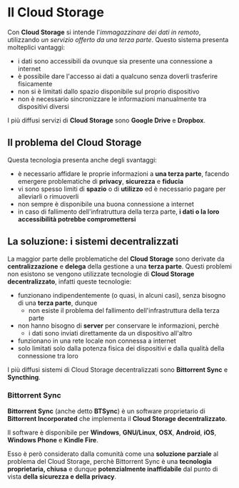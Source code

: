 # Il Cloud Storage

Con __Cloud Storage__ si intende l'_immagazzinare dei dati in remoto_, utilizzando _un servizio offerto da una terza parte_. Questo sistema presenta molteplici vantaggi:

- i dati sono accessibili da ovunque sia presente una connessione a internet
- è possibile dare l'accesso ai dati a qualcuno senza doverli trasferire fisicamente
- non si è limitati dallo spazio disponibile sul proprio dispositivo
- non è necessario sincronizzare le informazioni manualmente tra dispositivi diversi

I più diffusi servizi di __Cloud Storage__ sono __Google Drive__ e __Dropbox__.

## Il problema del Cloud Storage

Questa tecnologia presenta anche degli svantaggi:

- è necessario affidare le proprie informazioni a __una terza parte__, facendo emergere problematiche di __privacy__, __sicurezza__ e __fiducia__
- vi sono spesso limiti di __spazio__ o di __utilizzo__ ed è necessario pagare per alleviarli o rimuoverli
- non sempre è disponibile una buona connessione a internet
- in caso di fallimento dell'infratruttura della terza parte, __i dati o la loro accessibilità potrebbe compromettersi__

## La soluzione: i sistemi decentralizzati

La maggior parte delle problematiche del __Cloud Storage__ sono derivate da __centralizzazione__ e __delega__ della gestione a una __terza parte__. Questi problemi non esistono se vengono utilizzate tecnologie di __Cloud Storage decentralizzato__, infatti queste tecnologie:

- funzionano indipendentemente (o quasi, in alcuni casi), senza bisogno di una __terza parte__, dunque
    - non esiste il problema del fallimento dell'infrastruttura della terza parte
- non hanno bisogno di __server__ per conservare le informazioni, perchè
    - i dati sono inviati direttamente da un dispositivo all'altro
- funzionano in una rete locale non connessa a internet
- solo limitati solo dalla potenza fisica dei dispositivi e dalla qualità della connessione tra loro

I più diffusi sistemi di Cloud Storage decentralizzati sono __Bittorrent Sync__ e __Syncthing__.

### Bittorrent Sync

__Bittorrent Sync__ (anche detto __BTSync__) è un software proprietario di __Bittorrent Incorporated__ che implementa il __Cloud Storage decentralizzato__.

Il software è disponibile per __Windows__, __GNU/Linux__, __OSX__, __Android__, __iOS__, __Windows Phone__ e __Kindle Fire__.

Esso è però considerato dalla comunità come una __soluzione parziale__ al problema del Cloud Storage, perchè Bittorrent Sync è una __tecnologia proprietaria, chiusa__ e dunque __potenzialmente inaffidabile__ dal punto di vista __della sicurezza e della privacy__.
